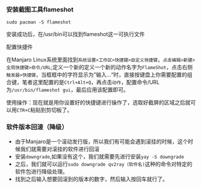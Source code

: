 ### 安装截图工具flameshot

```
sudo pacman -S flameshot
```

安装成功后，在/usr/bin可以找到flameshot这一可执行文件

配置快捷件

在Manjaro Linux系统里面找到`系统设置>工作区>快捷键>自定义快捷键`，`点击编辑>新建>全局快捷键>命令/URL`;定义一个新的定义一个新的动作名字为`FlameShot`，点击右侧`触发器>快捷键`，当框框中的字符显示为”输入...“时，直接按键盘上你需要配置的组合键，笔者这里配置的是`Ctrl+Alt+Q`，再点击`动作`，配置命令/URL为`/usr/bin/flameshot gui`，最后应用该配置即可。

使用操作：现在就是用你设置好的快捷键进行操作了，选取好截屏的区域之后就可以用`CTR+C`粘贴到剪切板了。

### 软件版本回滚（降级）

+ 由于Manjaro是一个滚动发行版，所以我们有可能会遇到滚挂的时候，这个时候我们就需要对滚挂的软件进行回滚
+ 安装`downgrade`,如果没有这个，我们就需要先进行安装`yay -S downgrade`
+ 之后，我们就可以运行`sudo downgrade qv2ray（软件名)`这种的命令对特定的软件包进行降级处理。
+ 找到之后输入想要回滚到的版本的数字，然后输入按回车就行了。

